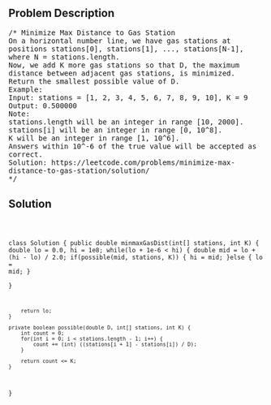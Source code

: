 <!--
<style>
  body { font-family: Arial, sans-serif; }
  .container { max-width: 100%; margin: 0 auto; padding: 10px; }
  .comment-block { max-width: 30%; background-color: #f9f9f9; padding: 10px; border-left: 5px solid #ccc; overflow-wrap: break-word; white-space: pre-wrap; }
  .code-block { background-color: #f4f4f4; padding: 10px; border: 1px solid #ddd; overflow-wrap: break-word; white-space: pre-wrap; }
</style>
-->

<div class='container'>
<h2>Problem Description</h2>
<div class='comment-block'>
<pre>
/* Minimize Max Distance to Gas Station
On a horizontal number line, we have gas stations at
positions stations[0], stations[1], ..., stations[N-1],
where N = stations.length.
Now, we add K more gas stations so that D, the maximum
distance between adjacent gas stations, is minimized.
Return the smallest possible value of D.
Example:
Input: stations = [1, 2, 3, 4, 5, 6, 7, 8, 9, 10], K = 9
Output: 0.500000
Note:
stations.length will be an integer in range [10, 2000].
stations[i] will be an integer in range [0, 10^8].
K will be an integer in range [1, 10^6].
Answers within 10^-6 of the true value will be accepted as
correct.
Solution: https://leetcode.com/problems/minimize-max-
distance-to-gas-station/solution/
*/
</pre>
</div>

<h2>Solution</h2>
<div class='code-block'>
<pre><code class='language-java'>

class Solution {
    public double minmaxGasDist(int[] stations, int K) {
        double lo = 0.0, hi = 1e8;
        while(lo + 1e-6 < hi) {
            double mid = lo + (hi - lo) / 2.0;
            if(possible(mid, stations, K)) {
                hi = mid;
            }else {
                lo = mid;
            }    
        }
        
        return lo;
    }
    
    private boolean possible(double D, int[] stations, int K) {
        int count = 0;
        for(int i = 0; i < stations.length - 1; i++) {
            count += (int) ((stations[i + 1] - stations[i]) / D);
        }
        
        return count <= K;
    }
}
</code></pre>
</div>
</div>
